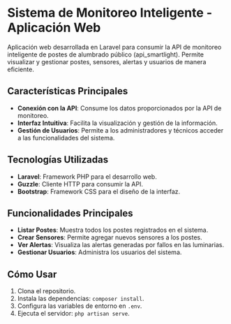 # Sistema de Monitoreo Inteligente - Aplicación Web

Aplicación web desarrollada en Laravel para consumir la API de monitoreo inteligente de postes de alumbrado público (api_smartlight). Permite visualizar y gestionar postes, sensores, alertas y usuarios de manera eficiente.

## Características Principales
- **Conexión con la API**: Consume los datos proporcionados por la API de monitoreo.
- **Interfaz Intuitiva**: Facilita la visualización y gestión de la información.
- **Gestión de Usuarios**: Permite a los administradores y técnicos acceder a las funcionalidades del sistema.

## Tecnologías Utilizadas
- **Laravel**: Framework PHP para el desarrollo web.
- **Guzzle**: Cliente HTTP para consumir la API.
- **Bootstrap**: Framework CSS para el diseño de la interfaz.

## Funcionalidades Principales
- **Listar Postes**: Muestra todos los postes registrados en el sistema.
- **Crear Sensores**: Permite agregar nuevos sensores a los postes.
- **Ver Alertas**: Visualiza las alertas generadas por fallos en las luminarias.
- **Gestionar Usuarios**: Administra los usuarios del sistema.

## Cómo Usar
1. Clona el repositorio.
2. Instala las dependencias: `composer install`.
3. Configura las variables de entorno en `.env`.
4. Ejecuta el servidor: `php artisan serve`.
